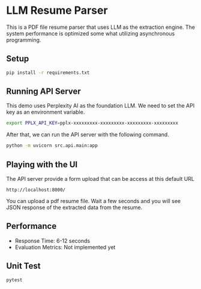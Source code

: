 # LLM Resume Parser

This is a PDF file resume parser that uses LLM as the extraction engine.
The system performance is optimized some what utilizing asynchronous programming.

## Setup

```sh
pip install -r requirements.txt
```


## Running API Server

This demo uses Perplexity AI as the foundation LLM. We need to set the API key as an environment variable.
```sh
export PPLX_API_KEY=pplx-xxxxxxxxx-xxxxxxxxx-xxxxxxxxx-xxxxxxxxx
```

After that, we can run the API server with the following command.
```sh
python -m uvicorn src.api.main:app
```

## Playing with the UI
The API server provide a form upload that can be access at this default URL
```url
http://localhost:8000/
```
You can upload a pdf resume file. Wait a few seconds and you will see JSON response of the extracted data from the resume.


## Performance

- Response Time: 6-12 seconds
- Evaluation Metrics: Not implemented yet


## Unit Test
```sh
pytest
```